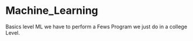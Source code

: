 # Machine_Learning
Basics level ML we have to perform a Fews Program we just do in a college Level.
